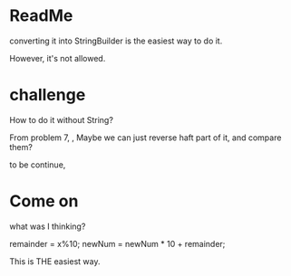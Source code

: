 # ReadMe 

converting it into StringBuilder is the easiest way to do it.

However, it's not allowed.

# challenge

How to do it without String? 

From problem 7, <reverse integer>, Maybe we can just reverse haft part of it, and compare them?

to be continue,

# Come on

what was I thinking?

remainder = x%10;
newNum = newNum * 10 + remainder;

This is THE easiest way. 
